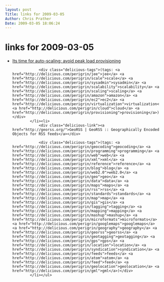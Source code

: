 ```yaml
---
layout: post
Title: links for 2009-03-05  
Author: Chris Prather
Date: 2009-03-05 18:06:24
---
```


# links for 2009-03-05
<ul class="delicious"><li>
                <div class="delicious-link"><a href="http://natishalom.typepad.com/nati_shaloms_blog/2009/03/its-time-for-auto-scaling-avoid-peak-load-provisioning.html">Its time for auto-scaling: avoid peak load provisioning</a></div>
                
                <div class="delicious-tags">(tags: <a href="http://delicious.com/perigrin/jee">jee</a> <a href="http://delicious.com/perigrin/scale">scale</a> <a href="http://delicious.com/perigrin/sysadmin">sysadmin</a> <a href="http://delicious.com/perigrin/scalability">scalability</a> <a href="http://delicious.com/perigrin/scaling">scaling</a> <a href="http://delicious.com/perigrin/amazon">amazon</a> <a href="http://delicious.com/perigrin/ec2">ec2</a> <a href="http://delicious.com/perigrin/virtualization">virtualization</a> <a href="http://delicious.com/perigrin/cloud">cloud</a> <a href="http://delicious.com/perigrin/provisioning">provisioning</a>)</div>
            </li><li>
                <div class="delicious-link"><a href="http://georss.org/">GeoRSS | GeoRSS :: Geographically Encoded Objects for RSS feeds</a></div>
                
                <div class="delicious-tags">(tags: <a href="http://delicious.com/perigrin/geocoding">geocoding</a> <a href="http://delicious.com/perigrin/programming">programming</a> <a href="http://delicious.com/perigrin/web">web</a> <a href="http://delicious.com/perigrin/xml">xml</a> <a href="http://delicious.com/perigrin/reference">reference</a> <a href="http://delicious.com/perigrin/blog">blog</a> <a href="http://delicious.com/perigrin/web2.0">web2.0</a> <a href="http://delicious.com/perigrin/geo">geo</a> <a href="http://delicious.com/perigrin/data">data</a> <a href="http://delicious.com/perigrin/maps">maps</a> <a href="http://delicious.com/perigrin/rss">rss</a> <a href="http://delicious.com/perigrin/standards">standards</a> <a href="http://delicious.com/perigrin/map">map</a> <a href="http://delicious.com/perigrin/gis">gis</a> <a href="http://delicious.com/perigrin/tagging">tagging</a> <a href="http://delicious.com/perigrin/mapping">mapping</a> <a href="http://delicious.com/perigrin/mashup">mashup</a> <a href="http://delicious.com/perigrin/microformats">microformats</a> <a href="http://delicious.com/perigrin/googlemaps">googlemaps</a> <a href="http://delicious.com/perigrin/geography">geography</a> <a href="http://delicious.com/perigrin/georss">georss</a> <a href="http://delicious.com/perigrin/geotagging">geotagging</a> <a href="http://delicious.com/perigrin/gps">gps</a> <a href="http://delicious.com/perigrin/location">location</a> <a href="http://delicious.com/perigrin/syndication">syndication</a> <a href="http://delicious.com/perigrin/feeds">feeds</a> <a href="http://delicious.com/perigrin/atom">atom</a> <a href="http://delicious.com/perigrin/feed">feed</a> <a href="http://delicious.com/perigrin/geolocation">geolocation</a> <a href="http://delicious.com/perigrin/gml">gml</a>)</div>
            </li></ul>
